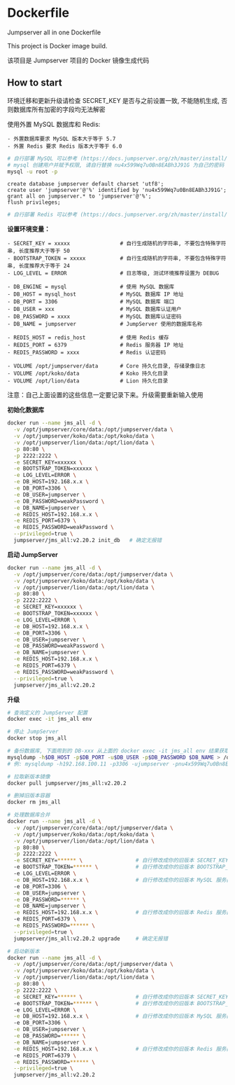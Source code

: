 # Dockerfile

Jumpserver all in one Dockerfile

This project is Docker image build.

该项目是 Jumpserver 项目的 Docker 镜像生成代码

## How to start

环境迁移和更新升级请检查 SECRET_KEY 是否与之前设置一致, 不能随机生成, 否则数据库所有加密的字段均无法解密

使用外置 MySQL 数据库和 Redis:

    - 外置数据库要求 MySQL 版本大于等于 5.7
    - 外置 Redis 要求 Redis 版本大于等于 6.0


```sh
# 自行部署 MySQL 可以参考 (https://docs.jumpserver.org/zh/master/install/setup_by_lb/#mysql)
# mysql 创建用户并赋予权限, 请自行替换 nu4x599Wq7u0Bn8EABh3J91G 为自己的密码
mysql -u root -p
```

```mysql
create database jumpserver default charset 'utf8';
create user 'jumpserver'@'%' identified by 'nu4x599Wq7u0Bn8EABh3J91G';
grant all on jumpserver.* to 'jumpserver'@'%';
flush privileges;
```

```sh
# 自行部署 Redis 可以参考 (https://docs.jumpserver.org/zh/master/install/setup_by_lb/#redis)
```

**设置环境变量：**

    - SECRET_KEY = xxxxx                # 自行生成随机的字符串, 不要包含特殊字符串, 长度推荐大于等于 50
    - BOOTSTRAP_TOKEN = xxxxx           # 自行生成随机的字符串, 不要包含特殊字符串, 长度推荐大于等于 24
    - LOG_LEVEL = ERROR                 # 日志等级, 测试环境推荐设置为 DEBUG

    - DB_ENGINE = mysql                 # 使用 MySQL 数据库
    - DB_HOST = mysql_host              # MySQL 数据库 IP 地址
    - DB_PORT = 3306                    # MySQL 数据库 端口
    - DB_USER = xxx                     # MySQL 数据库认证用户
    - DB_PASSWORD = xxxx                # MySQL 数据库认证密码
    - DB_NAME = jumpserver              # JumpServer 使用的数据库名称

    - REDIS_HOST = redis_host           # 使用 Redis 缓存
    - REDIS_PORT = 6379                 # Redis 服务器 IP 地址
    - REDIS_PASSWORD = xxxx             # Redis 认证密码

    - VOLUME /opt/jumpserver/data       # Core 持久化目录, 存储录像日志
    - VOLUME /opt/koko/data             # Koko 持久化目录
    - VOLUME /opt/lion/data             # Lion 持久化目录

注意：自己上面设置的这些信息一定要记录下来。升级需要重新输入使用

**初始化数据库**
```bash
docker run --name jms_all -d \
  -v /opt/jumpserver/core/data:/opt/jumpserver/data \
  -v /opt/jumpserver/koko/data:/opt/koko/data \
  -v /opt/jumpserver/lion/data:/opt/lion/data \
  -p 80:80 \
  -p 2222:2222 \
  -e SECRET_KEY=xxxxxx \
  -e BOOTSTRAP_TOKEN=xxxxxx \
  -e LOG_LEVEL=ERROR \
  -e DB_HOST=192.168.x.x \
  -e DB_PORT=3306 \
  -e DB_USER=jumpserver \
  -e DB_PASSWORD=weakPassword \
  -e DB_NAME=jumpserver \
  -e REDIS_HOST=192.168.x.x \
  -e REDIS_PORT=6379 \
  -e REDIS_PASSWORD=weakPassword \
  --privileged=true \
  jumpserver/jms_all:v2.20.2 init_db   # 确定无报错
```

**启动 JumpServer**
```bash
docker run --name jms_all -d \
  -v /opt/jumpserver/core/data:/opt/jumpserver/data \
  -v /opt/jumpserver/koko/data:/opt/koko/data \
  -v /opt/jumpserver/lion/data:/opt/lion/data \
  -p 80:80 \
  -p 2222:2222 \
  -e SECRET_KEY=xxxxxx \
  -e BOOTSTRAP_TOKEN=xxxxxx \
  -e LOG_LEVEL=ERROR \
  -e DB_HOST=192.168.x.x \
  -e DB_PORT=3306 \
  -e DB_USER=jumpserver \
  -e DB_PASSWORD=weakPassword \
  -e DB_NAME=jumpserver \
  -e REDIS_HOST=192.168.x.x \
  -e REDIS_PORT=6379 \
  -e REDIS_PASSWORD=weakPassword \
  --privileged=true \
  jumpserver/jms_all:v2.20.2
```

**升级**
```bash
# 查询定义的 JumpServer 配置
docker exec -it jms_all env

# 停止 JumpServer
docker stop jms_all

# 备份数据库, 下面用到的 DB-xxx 从上面的 docker exec -it jms_all env 结果获取
mysqldump -h$DB_HOST -p$DB_PORT -u$DB_USER -p$DB_PASSWORD $DB_NAME > /opt/jumpserver-<版本号>.sql
# 例: mysqldump -h192.168.100.11 -p3306 -ujumpserver -pnu4x599Wq7u0Bn8EABh3J91G jumpserver > /opt/jumpserver-v2.12.0.sql

# 拉取新版本镜像
docker pull jumpserver/jms_all:v2.20.2

# 删掉旧版本容器
docker rm jms_all

# 处理数据库合并
docker run --name jms_all -d \
  -v /opt/jumpserver/core/data:/opt/jumpserver/data \
  -v /opt/jumpserver/koko/data:/opt/koko/data \
  -v /opt/jumpserver/lion/data:/opt/lion/data \
  -p 80:80 \
  -p 2222:2222 \
  -e SECRET_KEY=****** \                 # 自行修改成你的旧版本 SECRET_KEY, 丢失此 key 会导致数据无法解密
  -e BOOTSTRAP_TOKEN=****** \            # 自行修改成你的旧版本 BOOTSTRAP_TOKEN
  -e LOG_LEVEL=ERROR \
  -e DB_HOST=192.168.x.x \               # 自行修改成你的旧版本 MySQL 服务器, 设置不对数据丢失
  -e DB_PORT=3306 \
  -e DB_USER=jumpserver \
  -e DB_PASSWORD=****** \
  -e DB_NAME=jumpserver \
  -e REDIS_HOST=192.168.x.x \            # 自行修改成你的旧版本 Redis 服务器
  -e REDIS_PORT=6379 \
  -e REDIS_PASSWORD=****** \
  --privileged=true \
  jumpserver/jms_all:v2.20.2 upgrade     # 确定无报错

# 启动新版本
docker run --name jms_all -d \
  -v /opt/jumpserver/core/data:/opt/jumpserver/data \
  -v /opt/jumpserver/koko/data:/opt/koko/data \
  -v /opt/jumpserver/lion/data:/opt/lion/data \
  -p 80:80 \
  -p 2222:2222 \
  -e SECRET_KEY=****** \                 # 自行修改成你的旧版本 SECRET_KEY, 丢失此 key 会导致数据无法解密
  -e BOOTSTRAP_TOKEN=****** \            # 自行修改成你的旧版本 BOOTSTRAP_TOKEN
  -e LOG_LEVEL=ERROR \
  -e DB_HOST=192.168.x.x \               # 自行修改成你的旧版本 MySQL 服务器, 设置不对数据丢失
  -e DB_PORT=3306 \
  -e DB_USER=jumpserver \
  -e DB_PASSWORD=****** \
  -e DB_NAME=jumpserver \
  -e REDIS_HOST=192.168.x.x \            # 自行修改成你的旧版本 Redis 服务器
  -e REDIS_PORT=6379 \
  -e REDIS_PASSWORD=****** \
  --privileged=true \
  jumpserver/jms_all:v2.20.2
```
